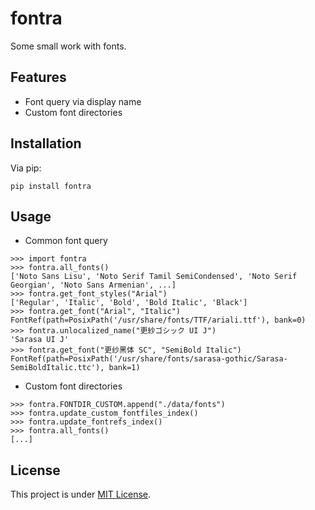 # fontra

Some small work with fonts.

## Features

- Font query via display name
- Custom font directories

## Installation

Via pip:

```shell
pip install fontra
```

## Usage

- Common font query

```python-repl
>>> import fontra
>>> fontra.all_fonts()
['Noto Sans Lisu', 'Noto Serif Tamil SemiCondensed', 'Noto Serif Georgian', 'Noto Sans Armenian', ...]
>>> fontra.get_font_styles("Arial")
['Regular', 'Italic', 'Bold', 'Bold Italic', 'Black']
>>> fontra.get_font("Arial", "Italic")
FontRef(path=PosixPath('/usr/share/fonts/TTF/ariali.ttf'), bank=0)
>>> fontra.unlocalized_name("更紗ゴシック UI J")
'Sarasa UI J'
>>> fontra.get_font("更纱黑体 SC", "SemiBold Italic")
FontRef(path=PosixPath('/usr/share/fonts/sarasa-gothic/Sarasa-SemiBoldItalic.ttc'), bank=1)
```

- Custom font directories

```python-repl
>>> fontra.FONTDIR_CUSTOM.append("./data/fonts")
>>> fontra.update_custom_fontfiles_index()
>>> fontra.update_fontrefs_index()
>>> fontra.all_fonts()
[...]
```

## License

This project is under [MIT License](./LICENSE).
